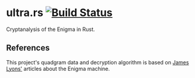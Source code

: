 # ultra.rs [![Build Status][Travis Badge]][Build Status]

Cryptanalysis of the Enigma in Rust.


## References

This project's quadgram data and decryption algorithm is based on
[James Lyons'] articles about the Enigma machine.


[Travis Badge]: https://travis-ci.org/iKevinY/ultra.rs.svg?branch=master
[Build Status]: https://travis-ci.org/iKevinY/ultra.rs

[James Lyons']: http://practicalcryptography.com/ciphers/mechanical-era/enigma/
